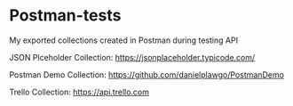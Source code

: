 # Postman-tests

My exported collections created in Postman during testing API



JSON Plceholder Collection: https://jsonplaceholder.typicode.com/

Postman Demo Collection: https://github.com/danielplawgo/PostmanDemo

Trello Collection: https://api.trello.com